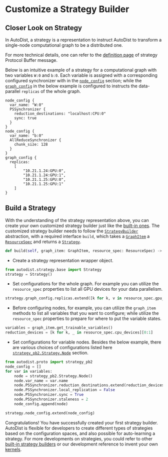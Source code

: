 # Customize a Strategy Builder

## Closer Look on Strategy 

In AutoDist, a strategy is a representation 
to instruct AutoDist to transform a single-node computational graph to
be a distributed one. 

For more technical details,
one can refer to the [definition page](../proto_docgen.md) 
of strategy Protocol Buffer message.

Below is an intuitive example of a strategy for a computational graph
with two variables `W:0` and `b:0`.  Each variable is assigned
with a corresponding configured synchronizer with in the 
<code>[node_config](../proto_docgen.html#autodist.proto.Strategy.Node)</code> section; 
while the <code>[graph_config](../proto_docgen.html#autodist.proto.Strategy.GraphConfig)</code>
in the below example is configured to instructs the data-parallel `replicas` of the whole graph.

```
node_config {
  var_name: "W:0"
  PSSynchronizer {
    reduction_destinations: "localhost:CPU:0"
    sync: true
  }
}
node_config {
  var_name: "b:0"
  AllReduceSynchronizer {
    chunk_size: 128
  }
}
graph_config {
  replicas: 
    [
        "10.21.1.24:GPU:0",
        "10.21.1.24:GPU:1",
        "10.21.1.25:GPU:0",
        "10.21.1.25:GPU:1"
    ]
}
```

## Build a Strategy

With the understanding of the strategy representation above,
you can create your own customized strategy builder 
just like the [built-in ones](choose-strategy.md).
The customized strategy builder needs to follow the 
<code>[StrategyBuilder](../../api/api/autodist.strategy.base.html#autodist.strategy.base.StrategyBuilder)</code> abstraction,
with a required interface `build`,
which takes a <code>[GraphItem](../../api/autodist.graph_item)</code> a
<code>[ResourceSpec](../../api/autodist.resource_spec)</code> and returns a
<code>[Strategy](../../api/api/autodist.strategy.base.html#autodist.strategy.base.Strategy)</code>.

```python
def build(self, graph_item: GraphItem, resource_spec: ResourceSpec) -> Strategy:
```

* Create a strategy representation wrapper object.
```python
from autodist.strategy.base import Strategy
strategy = Strategy()
```
* Set configurations for the whole graph. For example you can utilize the `resource_spec` properties to list 
all GPU devices for your data parallelism.
```python
strategy.graph_config.replicas.extend([k for k, v in resource_spec.gpu_devices])
```
* Before configuring nodes, for example, you can utilize the `graph_item` methods to list 
all variables that you want to configure; while utilize the `resource_spec` properties to
prepare for where to put the variable states.
```python
variables = graph_item.get_trainable_variables()
reduction_devices = [k for k, _ in resource_spec.cpu_devices][0:1]
```
* Set configurations for variable nodes. Besides the below example,
there are various choices of configurations listed here 
<code>[strategy_pb2.Strategy.Node](../proto_docgen.html#autodist.proto.Strategy.Node)</code> section.  
```python
from autodist.proto import strategy_pb2
node_config = []
for var in variables:
    node = strategy_pb2.Strategy.Node()
    node.var_name = var.name
    node.PSSynchronizer.reduction_destinations.extend(reduction_devices)
    node.PSSynchronizer.local_replication = False
    node.PSSynchronizer.sync = True
    node.PSSynchronizer.staleness = 2
    node_config.append(node)

strategy.node_config.extend(node_config)
```

Congratulations! You have successfully created your first strategy builder. AutoDist is flexible for developers
to create different types of strategies based on the configuration spaces, and also possible for auto-learning a strategy.
For more developments on strategies, you could refer to other [built-in strategy builders](../../api/autodist.strategy)
or our development reference to invent your own [kernels](../../api/autodist.kernel).
